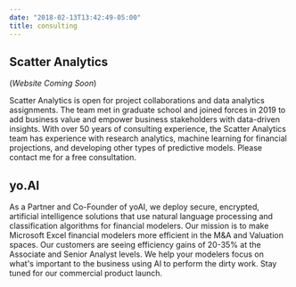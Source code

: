 ```yaml
---
date: "2018-02-13T13:42:49-05:00"
title: consulting
---
```


## Scatter Analytics
(_Website Coming Soon_)

Scatter Analytics is open for project collaborations and data analytics assignments. The team met in graduate school and joined forces in 2019 to add business value and empower business stakeholders with data-driven insights. With over 50 years of consulting experience, the Scatter Analytics team has experience with research analytics, machine learning for financial projections, and developing other types of predictive models. Please contact me for a free consultation.

## yo.AI

As a Partner and Co-Founder of yoAI, we deploy secure, encrypted, artificial intelligence solutions that use natural language processing and classification algorithms  for financial modelers. Our mission is to make Microsoft Excel financial modelers more efficient in the M&A and Valuation spaces. Our customers are seeing efficiency gains of 20-35% at the Associate and Senior Analyst levels. We help your modelers focus on what's important to the business  using AI to perform the dirty work. Stay tuned for our commercial product launch.
